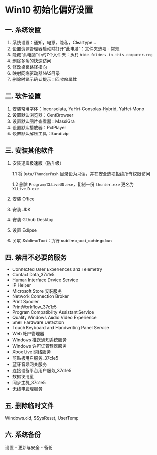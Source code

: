 # Win10 初始化偏好设置

## 一. 系统设置

1. 系统设置：通知，电源，隐私，Cleartype...
2. 设置资源管理器启动时打开“此电脑”：文件夹选项 - 常规
3. 隐藏“此电脑”中的7个文件夹：执行 `hide-folders-in-this-computer.reg`
4. 删除多余的快速访问
5. 修改桌面路径指向
6. 映射网络驱动器NAS目录
7. 删除时显示确认提示：回收站属性

## 二. 软件设置

1. 安装常用字体：Inconsolata, YaHei-Consolas-Hybrid, YaHei-Mono
2. 设置默认浏览器：CentBrowser
3. 设置默认图片查看器：MassiGra
4. 设置默认播放器：PotPlayer
5. 设置默认解压工具：Bandizip

## 三. 安装其他软件

1. 安装迅雷极速版（防升级）

   1.1 将 `Data/ThunderPush` 目录设为只读，并在安全选项拒绝所有权限访问

   1.2 删除 `Program/XLLiveUD.exe`，复制一份 `thunder.exe` 更名为 `XLLiveUD.exe`

2. 安装 Office
3. 安装 JDK
4. 安装 Github Desktop
5. 设置 Eclipse
6. 关联 SublimeText：执行 sublime\_text\_settings.bat

## 四. 禁用不必要的服务

* Connected User Experiences and Telemetry
* Contact Data\_37c1e5
* Human Interface Device Service
* IP Helper
* Microsoft Store 安装服务
* Network Connection Broker
* Print Spooler
* PrintWorkflow\_37c1e5
* Program Compatibility Assistant Service
* Quality Windows Audio Video Experience
* Shell Hardware Detection
* Touch Keyboard and Handwriting Panel Service
* Web 帐户管理器
* Windows 推送通知系统服务
* Windows 许可证管理器服务
* Xbox Live 网络服务
* 剪贴板用户服务\_37c1e5
* 蓝牙音频网关服务
* 连接设备平台用户服务\_37c1e5
* 数据使用量
* 同步主机\_37c1e5
* 无线电管理服务

## 五. 删除临时文件

Windows.old, $SysReset, UserTemp

## 六. 系统备份

设置 - 更新与安全 - 备份
